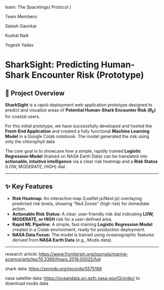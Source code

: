 team: The Spacelings( Protocol )

Team Members:

Saiesh Gaonkar

Kushal Naik

Yogesh Yadav




# SharkSight: Predicting Human-Shark Encounter Risk (Prototype)

## 🌊 Project Overview

**SharkSight** is a rapid-deployment web application prototype designed to predict and visualize areas of **Potential Human-Shark Encounter Risk ($R_{E}$)** for coastal users.

For this initial prototype, we have successfully developed and hosted the **Front-End Application** and created a fully functional **Machine Learning Model** in a Google Colab notebook. The model generated the risk using only the chlorophyll data 

The core goal is to showcase how a simple, rapidly trained **Logistic Regression Model** (trained on NASA Earth Data) can be translated into **actionable, intuitive intelligence** via a clear risk heatmap and a **Risk Status** (LOW, MODERATE, HIGH) dial.

---

## ✨ Key Features

* **Risk Heatmap:** An interactive map (Leaflet.js/Next.js) overlaying predicted risk levels, showing "Red Zones" (high risk) for immediate action.
* **Actionable Risk Status:** A clear, user-friendly risk dial indicating **LOW, MODERATE, or HIGH** risk for a user-defined area.
* **Rapid ML Pipeline:** A simple, fast-training **Logistic Regression Model** created in a Colab environment, ready for production deployment.
* **NASA Data Focus:** The model is trained using oceanographic features derived from **NASA Earth Data** (e.g., Modis data).

---

research article: https://www.frontiersin.org/journals/marine-science/articles/10.3389/fmars.2018.00025/full

shark data: https://zenodo.org/records/5575189

nasa satellite data: https://oceandata.sci.gsfc.nasa.gov/l3/order/ to download modis data


